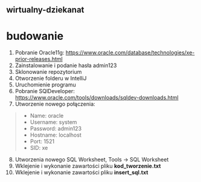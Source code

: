 ## wirtualny-dziekanat

# budowanie
1. Pobranie Oracle11g: https://www.oracle.com/database/technologies/xe-prior-releases.html
2. Zainstalowanie i podanie hasła admin123
3. Sklonowanie repozytorium
4. Otworzenie folderu w IntelliJ
5. Uruchomienie programu
6. Pobranie SQlDeveloper: https://www.oracle.com/tools/downloads/sqldev-downloads.html
7. Utworzenie nowego połączenia:   
>* Name: oracle
>* Username: system
>* Password: admin123
>* Hostname: localhost
>* Port: 1521
>* SID: xe  
8. Utworzenia nowego SQL Worksheet, Tools -> SQL Worksheet  
9. Wklejenie i wykonanie zawartości pliku **kod_tworzenie.txt**  
10. Wklejenie i wykonanie zawartości pliku **insert_sql.txt**  
